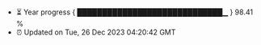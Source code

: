 - ⏳ Year progress { █████████████████████████████▁ } 98.41 %
- ⏰ Updated on Tue, 26 Dec 2023 04:20:42 GMT

